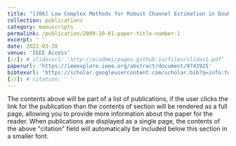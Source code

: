 ```yaml
---
title: "[J06] Low Complex Methods for Robust Channel Estimation in Doubly Dispersive Environments"
collection: publications
category: manuscripts
permalink: /publication/2009-10-01-paper-title-number-1
excerpt: ' '
date: 2022-03-28
venue: 'IEEE Access'
[//]: # slidesurl: 'http://academicpages.github.io/files/slides1.pdf'
paperurl: 'https://ieeexplore.ieee.org/abstract/document/9743925'
bibtexurl: 'https://scholar.googleusercontent.com/scholar.bib?q=info:tdNKC11j-hsJ:scholar.google.com/&output=citation&scisdr=CgL1daADENKYq2nyvv8:AAZF9b8AAAAAaKr0pv_onNaRF2H2Ak1vObV4HQg&scisig=AAZF9b8AAAAAaKr0puwb9-tqWnWjoWOhZAg7Sb8&scisf=4&ct=citation&cd=-1&hl=en&scfhb=1'
[//]: # citation: ' '
---
```

The contents above will be part of a list of publications, if the user clicks the link for the publication than the contents of section will be rendered as a full page, allowing you to provide more information about the paper for the reader. When publications are displayed as a single page, the contents of the above "citation" field will automatically be included below this section in a smaller font.
